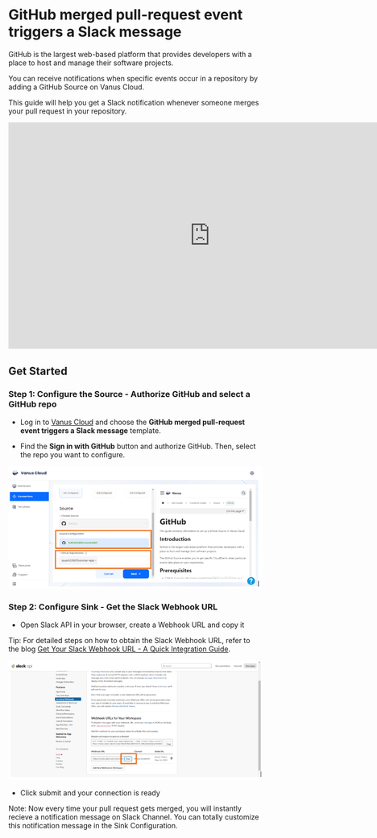 # GitHub merged pull-request event triggers a Slack message

GitHub is the largest web-based platform that provides developers with a place to host and manage their software projects.

You can receive notifications when specific events occur in a repository by adding a GitHub Source on Vanus Cloud.

This guide will help you get a Slack notification whenever someone merges your pull request in your repository.

<iframe width="800" height="450" src="https://www.youtube.com/watch?v=txoUngjCR9U" title="YouTube video player" frameBorder="0" allowFullScreen={true} allow="accelerometer; autoplay; clipboard-write; encrypted-media; gyroscope; picture-in-picture; web-share"></iframe>

## Get Started

### Step 1: Configure the Source - Authorize GitHub and select a GitHub repo

- Log in to [Vanus Cloud](https://cloud.vanus.ai/) and choose the **GitHub merged pull-request event triggers a Slack message** template.

- Find the **Sign in with GitHub** button and authorize GitHub. Then, select the repo you want to configure.

![1.png](imgs/github-issue-discord-1.PNG)

### Step 2: Configure Sink - Get the Slack Webhook URL

- Open Slack API in your browser, create a Webhook URL and copy it

Tip: For detailed steps on how to obtain the Slack Webhook URL, refer to the blog [Get Your Slack Webhook URL - A Quick Integration Guide](https://www.vanus.ai/blog/get-your-slack-webhook-url/).

![2.png](imgs/github-star-slack-2.PNG)

- Click submit and your connection is ready

Note: Now every time your pull request gets merged, you will instantly recieve a notification message on Slack Channel. You can totally customize this notification message in the Sink Configuration.
